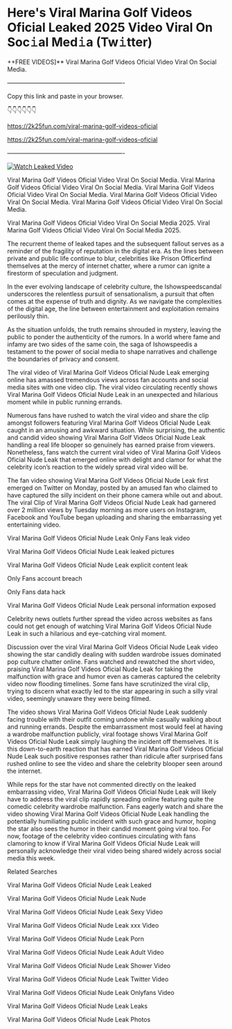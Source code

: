 # Here's ️Viral Marina Golf Videos Oficial Leaked 2025 Video Viral On Soc𝚒al Med𝚒a (Tw𝚒tter)

++FREE VIDEOS]** ️Viral Marina Golf Videos Oficial Video Viral On Social Media.

———————————————————-

Copy this link and paste in your browser.

👇👇👇👇👇👇

https://2k25fun.com/️viral-marina-golf-videos-oficial

https://2k25fun.com/️viral-marina-golf-videos-oficial

———————————————————-

[![Watch Leaked Video](https://miro.medium.com/v2/resize:fit:828/format:webp/1*cilzJN44JGOrTw9NJCrNHA.gif "Watch Leaked Video")](https://2k25fun.com/️viral-marina-golf-videos-oficial)

️Viral Marina Golf Videos Oficial Video Viral On Social Media. ️Viral Marina Golf Videos Oficial Video Viral On Social Media. ️Viral Marina Golf Videos Oficial Video Viral On Social Media. ️Viral Marina Golf Videos Oficial Video Viral On Social Media. ️Viral Marina Golf Videos Oficial Video Viral On Social Media.

️Viral Marina Golf Videos Oficial Video Viral On Social Media 2025. ️Viral Marina Golf Videos Oficial Video Viral On Social Media 2025.

The recurrent theme of leaked tapes and the subsequent fallout serves as a reminder of the fragility of reputation in the digital era. As the lines between private and public life continue to blur, celebrities like Prison Officerfind themselves at the mercy of internet chatter, where a rumor can ignite a firestorm of speculation and judgment.

In the ever evolving landscape of celebrity culture, the Ishowspeedscandal underscores the relentless pursuit of sensationalism, a pursuit that often comes at the expense of truth and dignity. As we navigate the complexities of the digital age, the line between entertainment and exploitation remains perilously thin.

As the situation unfolds, the truth remains shrouded in mystery, leaving the public to ponder the authenticity of the rumors. In a world where fame and infamy are two sides of the same coin, the saga of Ishowspeedis a testament to the power of social media to shape narratives and challenge the boundaries of privacy and consent.

The viral video of ️Viral Marina Golf Videos Oficial Nude Leak emerging online has amassed tremendous views across fan accounts and social media sites with one video clip. The viral video circulating recently shows ️Viral Marina Golf Videos Oficial Nude Leak in an unexpected and hilarious moment while in public running errands.

Numerous fans have rushed to watch the viral video and share the clip amongst followers featuring ️Viral Marina Golf Videos Oficial Nude Leak caught in an amusing and awkward situation. While surprising, the authentic and candid video showing ️Viral Marina Golf Videos Oficial Nude Leak handling a real life blooper so genuinely has earned praise from viewers. Nonetheless, fans watch the current viral video of ️Viral Marina Golf Videos Oficial Nude Leak that emerged online with delight and clamor for what the celebrity icon’s reaction to the widely spread viral video will be.

The fan video showing ️Viral Marina Golf Videos Oficial Nude Leak first emerged on Twitter on Monday, posted by an amused fan who claimed to have captured the silly incident on their phone camera while out and about. The viral Clip of ️Viral Marina Golf Videos Oficial Nude Leak had garnered over 2 million views by Tuesday morning as more users on Instagram, Facebook and YouTube began uploading and sharing the embarrassing yet entertaining video.

️Viral Marina Golf Videos Oficial Nude Leak Only Fans leak video

️Viral Marina Golf Videos Oficial Nude Leak leaked pictures

️Viral Marina Golf Videos Oficial Nude Leak explicit content leak

Only Fans account breach

Only Fans data hack

️Viral Marina Golf Videos Oficial Nude Leak personal information exposed

Celebrity news outlets further spread the video across websites as fans could not get enough of watching ️Viral Marina Golf Videos Oficial Nude Leak in such a hilarious and eye-catching viral moment.

Discussion over the viral ️Viral Marina Golf Videos Oficial Nude Leak video showing the star candidly dealing with sudden wardrobe issues dominated pop culture chatter online. Fans watched and rewatched the short video, praising ️Viral Marina Golf Videos Oficial Nude Leak for taking the malfunction with grace and humor even as cameras captured the celebrity video now flooding timelines. Some fans have scrutinized the viral clip, trying to discern what exactly led to the star appearing in such a silly viral video, seemingly unaware they were being filmed.

The video shows ️Viral Marina Golf Videos Oficial Nude Leak suddenly facing trouble with their outfit coming undone while casually walking about and running errands. Despite the embarrassment most would feel at having a wardrobe malfunction publicly, viral footage shows ️Viral Marina Golf Videos Oficial Nude Leak simply laughing the incident off themselves. It is this down-to-earth reaction that has earned ️Viral Marina Golf Videos Oficial Nude Leak such positive responses rather than ridicule after surprised fans rushed online to see the video and share the celebrity blooper seen around the internet.

While reps for the star have not commented directly on the leaked embarrassing video, ️Viral Marina Golf Videos Oficial Nude Leak will likely have to address the viral clip rapidly spreading online featuring quite the comedic celebrity wardrobe malfunction. Fans eagerly watch and share the video showing ️Viral Marina Golf Videos Oficial Nude Leak handling the potentially humiliating public incident with such grace and humor, hoping the star also sees the humor in their candid moment going viral too. For now, footage of the celebrity video continues circulating with fans clamoring to know if ️Viral Marina Golf Videos Oficial Nude Leak will personally acknowledge their viral video being shared widely across social media this week.

Related Searches

️Viral Marina Golf Videos Oficial Nude Leak Leaked

️Viral Marina Golf Videos Oficial Nude Leak Nude

️Viral Marina Golf Videos Oficial Nude Leak Sexy Video

️Viral Marina Golf Videos Oficial Nude Leak xxx Video

️Viral Marina Golf Videos Oficial Nude Leak Porn

️Viral Marina Golf Videos Oficial Nude Leak Adult Video

️Viral Marina Golf Videos Oficial Nude Leak Shower Video

️Viral Marina Golf Videos Oficial Nude Leak Twitter Video

️Viral Marina Golf Videos Oficial Nude Leak Onlyfans Video

️Viral Marina Golf Videos Oficial Nude Leak Leaks

️Viral Marina Golf Videos Oficial Nude Leak Photos